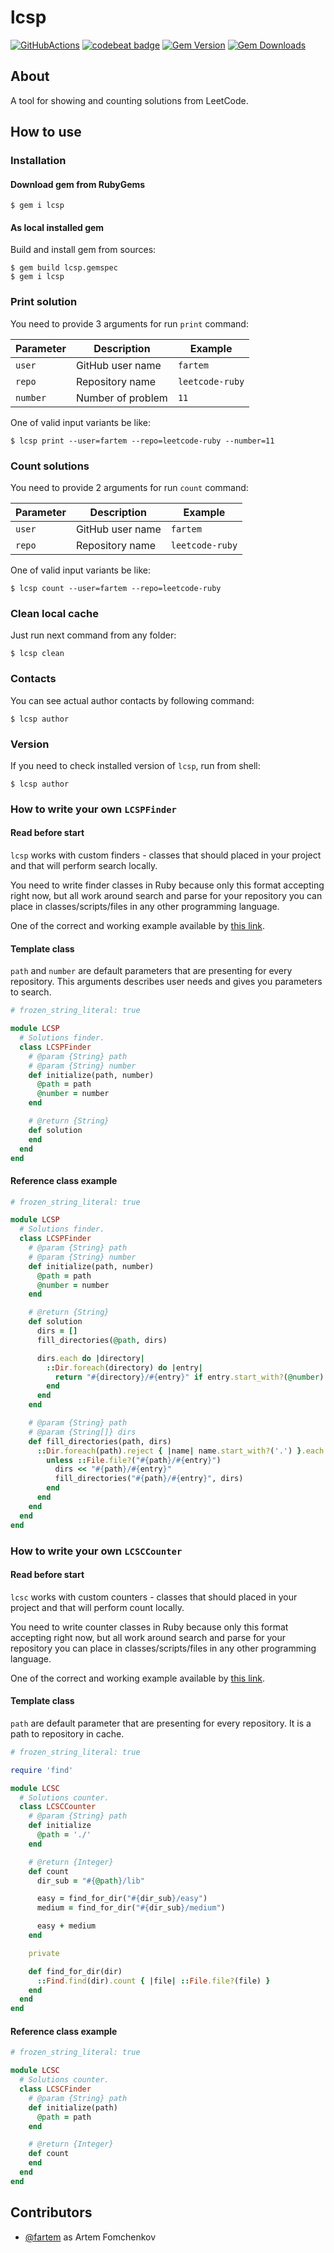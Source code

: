 # lcsp

[![GitHubActions](https://github.com/fartem/lcsp/workflows/Build/badge.svg)](https://github.com/fartem/lcsp/actions?branch=master)
[![codebeat badge](https://codebeat.co/badges/eca07972-3b5a-4b3c-a424-a277ce8128b7)](https://codebeat.co/projects/github-com-fartem-lcsp-master)
[![Gem Version](https://badge.fury.io/rb/lcsp.svg)](https://badge.fury.io/rb/lcsp)
[![Gem Downloads](https://img.shields.io/gem/dt/lcsp)](https://badge.fury.io/rb/lcsp)

## About

A tool for showing and counting solutions from LeetCode.

## How to use

### Installation

#### Download gem from RubyGems

```shell
$ gem i lcsp
```

#### As local installed gem

Build and install gem from sources:

```shell
$ gem build lcsp.gemspec
$ gem i lcsp
```

### Print solution

You need to provide 3 arguments for run `print` command:

| Parameter | Description       | Example         |
| --------- | ----------------- | --------------- |
| `user`    | GitHub user name  | `fartem`        |
| `repo`    | Repository name   | `leetcode-ruby` |
| `number`  | Number of problem | `11`            |

One of valid input variants be like:

```shell
$ lcsp print --user=fartem --repo=leetcode-ruby --number=11
```

### Count solutions

You need to provide 2 arguments for run `count` command:

| Parameter | Description      | Example         |
| --------- | ---------------- | --------------- |
| `user`    | GitHub user name | `fartem`        |
| `repo`    | Repository name  | `leetcode-ruby` |

One of valid input variants be like:

```shell
$ lcsp count --user=fartem --repo=leetcode-ruby
```

### Clean local cache

Just run next command from any folder:

```shell
$ lcsp clean
```

### Contacts

You can see actual author contacts by following command:

```shell
$ lcsp author
```

### Version

If you need to check installed version of `lcsp`, run from shell:

```shell
$ lcsp author
```

### How to write your own `LCSPFinder`

#### Read before start

`lcsp` works with custom finders - classes that should placed in your project and that will perform
search locally.

You need to write finder classes in Ruby because only this format accepting right now, but all work
around search and parse for your repository you can place in classes/scripts/files in any other programming language.

One of the correct and working example available
by [this link](https://github.com/fartem/leetcode-ruby/blob/master/lcsp/finder.rb).

#### Template class

`path` and `number` are default parameters that are presenting for every repository. This arguments describes user needs
and gives you parameters to search.

```ruby
# frozen_string_literal: true

module LCSP
  # Solutions finder.
  class LCSPFinder
    # @param {String} path
    # @param {String} number
    def initialize(path, number)
      @path = path
      @number = number
    end

    # @return {String}
    def solution
    end
  end
end
```

#### Reference class example

```ruby
# frozen_string_literal: true

module LCSP
  # Solutions finder.
  class LCSPFinder
    # @param {String} path
    # @param {String} number
    def initialize(path, number)
      @path = path
      @number = number
    end

    # @return {String}
    def solution
      dirs = []
      fill_directories(@path, dirs)

      dirs.each do |directory|
        ::Dir.foreach(directory) do |entry|
          return "#{directory}/#{entry}" if entry.start_with?(@number)
        end
      end
    end

    # @param {String} path
    # @param {String[]} dirs
    def fill_directories(path, dirs)
      ::Dir.foreach(path).reject { |name| name.start_with?('.') }.each do |entry|
        unless ::File.file?("#{path}/#{entry}")
          dirs << "#{path}/#{entry}"
          fill_directories("#{path}/#{entry}", dirs)
        end
      end
    end
  end
end
```

### How to write your own `LCSCCounter`

#### Read before start

`lcsc` works with custom counters - classes that should placed in your project and that will perform
count locally.

You need to write counter classes in Ruby because only this format accepting right now, but all work
around search and parse for your repository you can place in classes/scripts/files in any other programming language.

One of the correct and working example available
by [this link](https://github.com/fartem/leetcode-ruby/blob/master/lcsp/counter.rb).

#### Template class

`path` are default parameter that are presenting for every repository. It is a path to repository in cache.

```ruby
# frozen_string_literal: true

require 'find'

module LCSC
  # Solutions counter.
  class LCSCCounter
    # @param {String} path
    def initialize
      @path = './'
    end

    # @return {Integer}
    def count
      dir_sub = "#{@path}/lib"

      easy = find_for_dir("#{dir_sub}/easy")
      medium = find_for_dir("#{dir_sub}/medium")

      easy + medium
    end

    private

    def find_for_dir(dir)
      ::Find.find(dir).count { |file| ::File.file?(file) }
    end
  end
end
```

#### Reference class example

```ruby
# frozen_string_literal: true

module LCSC
  # Solutions counter.
  class LCSCFinder
    # @param {String} path
    def initialize(path)
      @path = path
    end

    # @return {Integer}
    def count
    end
  end
end
```

## Contributors

* [@fartem](https://github.com/fartem) as Artem Fomchenkov
